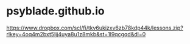 # psyblade.github.io

https://www.dropbox.com/scl/fi/tkv6ukizxv6zb78kdp44k/lessons.zip?rlkey=4oq4m2bxt5ljj4uya8u1z8mkb&st=1l9qcgqd&dl=0
